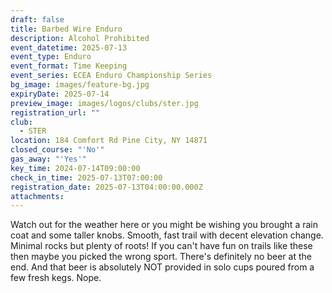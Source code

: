 ```yaml
---
draft: false
title: Barbed Wire Enduro
description: Alcohol Prohibited
event_datetime: 2025-07-13
event_type: Enduro
event_format: Time Keeping
event_series: ECEA Enduro Championship Series
bg_image: images/feature-bg.jpg
expiryDate: 2025-07-14
preview_image: images/logos/clubs/ster.jpg
registration_url: ""
club:
  - STER
location: 184 Comfort Rd Pine City, NY 14871
closed_course: "'No'"
gas_away: "'Yes'"
key_time: 2024-07-14T09:00:00
check_in_time: 2025-07-13T07:00:00
registration_date: 2025-07-13T04:00:00.000Z
attachments:
---
```


Watch out for the weather here or you might be wishing you brought a rain coat and some taller knobs. Smooth, fast trail with decent elevation change. Minimal rocks but plenty of roots! If you can't have fun on trails like these then maybe you picked the wrong sport. There's definitely no beer at the end. And that beer is absolutely NOT provided in solo cups poured from a few fresh kegs. Nope.
